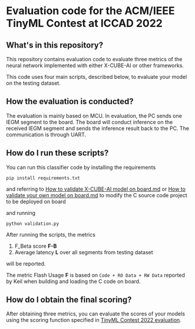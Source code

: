 # Evaluation code for the ACM/IEEE TinyML Contest at ICCAD 2022

## What's in this repository?

This repository contains evaluation code to evaluate three metrics of the neural network implemented with either X-CUBE-AI or other frameworks. 

This code uses four main scripts, described below, to evaluate your model on the testing dataset.

## How the evaluation is conducted?

The evaluation is mainly based on MCU. In evaluation, the PC sends one IEGM segment to the board. The board will conduct inference on the received IEGM segment and sends the inference result back to the PC. The communication is through UART. 

## How do I run these scripts?

You can run this classifier code by installing the requirements

    pip install requirements.txt

and referring to [How to validate X-CUBE-AI model on board.md](https://github.com/tinymlcontest/tinyml_contest2022_demo_evaluation/blob/main/How%20to%20validate%20X-CUBE-AI%20model%20on%20board.md) or [How to validate your own model on board.md](https://github.com/tinymlcontest/tinyml_contest2022_demo_evaluation/blob/main/How%20to%20validate%20your%20own%20model%20on%20board.md) to modify the C source code project to be deployed on board

and running

    python validation.py

After running the scripts, the metrics
1. F_Beta score **F-B** 
2. Average latency **L** over all segments from testing dataset 

will be reported. 

The metric Flash Usage **F** is based on `Code + RO Data + RW Data` reported by Keil when building and loading the C code on board. 


## How do I obtain the final scoring?
After obtaining three metrics, you can evaluate the scores of your models using the scoring function specified in [TinyML Contest 2022 evaluation](https://tinymlcontest.github.io/TinyML-Design-Contest/Problems.html). 